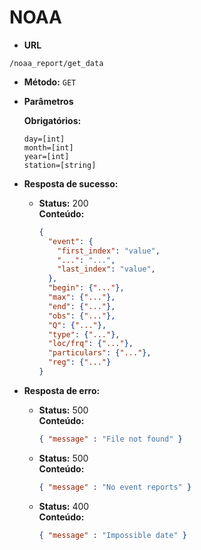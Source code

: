 # NOAA

* **URL**

`/noaa_report/get_data`

* **Método:** `GET`

* **Parâmetros**

   **Obrigatórios:**
 
   `day=[int]` <br />
   `month=[int]` <br />
   `year=[int]` <br />
   `station=[string]`

* **Resposta de sucesso:**
  
  * **Status:** 200 <br />
    **Conteúdo:** 
	```json
	{
	  "event": {
	    "first_index": "value",
	    "...": "...",
	    "last_index": "value",
	  },
	  "begin": {"..."},
	  "max": {"..."},
	  "end": {"..."},
	  "obs": {"..."},
	  "Q": {"..."},
	  "type": {"..."},
	  "loc/frq": {"..."},
	  "particulars": {"..."},
	  "reg": {"..."}
	}
	```
 
* **Resposta de erro:**

  * **Status:** 500 <br />
    **Conteúdo:**
	```json
	{ "message" : "File not found" }
	```
	
  * **Status:** 500 <br />
    **Conteúdo:**
	```json
	{ "message" : "No event reports" }
	```
	
  * **Status:** 400 <br />
    **Conteúdo:**
	```json
	{ "message" : "Impossible date" }
	```
